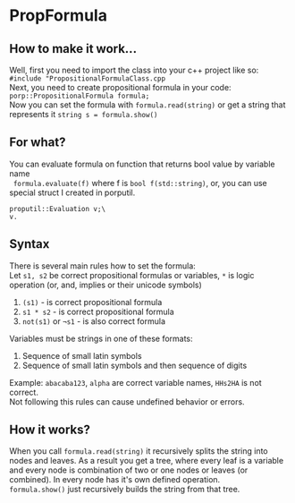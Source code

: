 # PropFormula
## How to make it work...
Well, first you need to import the class into your c++ project like so:\
```#include "PropositionalFormulaClass.cpp```\
Next, you need to create propositional formula in your code:\
```porp::PropositionalFormula formula;```\
Now you can set the formula with ```formula.read(string)``` or get a string that represents it ```string s = formula.show()```
## For what?
You can evaluate formula on function that returns bool value by variable name\
``` formula.evaluate(f)``` where f is ```bool f(std::string)```, or, you can use special struct I created in porputil.
```
proputil::Evaluation v;\
v.
```
## Syntax
There is several main rules how to set the formula:\
Let ```s1, s2``` be correct propositional formulas or variables, ```*``` is logic operation (or, and, implies or their unicode symbols)
1. ```(s1)``` - is correct propositional formula
2. ```s1 * s2``` - is correct propositional formula
3. ```not(s1)``` or ```¬s1``` - is also correct formula

Variables must be strings in one of these formats:
1. Sequence of small latin symbols
2. Sequence of small latin symbols and then sequence of digits

Example: ```abacaba123```, ```alpha``` are correct variable names, ```HHs2HA``` is not correct.\
Not following this rules can cause undefined behavior or errors.

## How it works?
When you call ```formula.read(string)``` it recursively splits the string into nodes and leaves. As a result you get a tree, where
every leaf is a variable and every node is combination of two or one nodes or leaves (or combined). In every node has it's own defined operation.\
```formula.show()``` just recursively builds the string from that tree.
